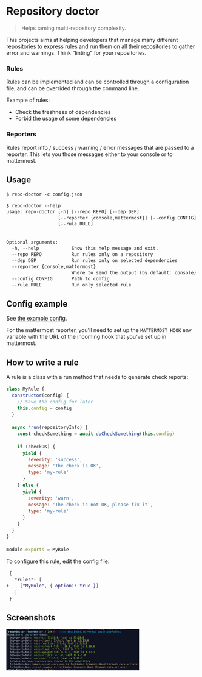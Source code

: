 # Repository doctor

> Helps taming multi-repository complexity.

This projects aims at helping developers that manage many different
repositories to express rules and run them on all their repositories
to gather error and warnings. Think "linting" for your repositories.

### Rules

Rules can be implemented and can be controlled through a configuration
file, and can be overrided through the command line.

Example of rules:

- Check the freshness of dependencies
- Forbid the usage of some dependencies

### Reporters

Rules report info / success / warning / error messages that are passed
to a reporter. This lets you those messages either to your console or
to mattermost.

## Usage

```
$ repo-doctor -c config.json
```

```
$ repo-doctor --help
usage: repo-doctor [-h] [--repo REPO] [--dep DEP]
                   [--reporter {console,mattermost}] [--config CONFIG]
                   [--rule RULE]


Optional arguments:
  -h, --help            Show this help message and exit.
  --repo REPO           Run rules only on a repository
  --dep DEP             Run rules only on selected dependencies
  --reporter {console,mattermost}
                        Where to send the output (by default: console)
  --config CONFIG       Path to config
  --rule RULE           Run only selected rule
```

## Config example

See [the example config](./examples/repo-doctor.json).

For the mattermost reporter, you'll need to set up the `MATTERMOST_HOOK` env
variable with the URL of the incoming hook that you've set up in mattermost.


## How to write a rule

A rule is a class with a run method that needs to generate check reports:

```js
class MyRule {
  constructor(config) {
    // Save the config for later
    this.config = config
  }

  async *run(repositoryInfo) {
    const checkSomething = await doCheckSomething(this.config)

    if (checkOK) {
      yield {
        severity: 'success',
        message: 'The check is OK',
        type: 'my-rule'
      }
    } else {
      yield {
        severity: 'warn',
        message: 'The check is not OK, please fix it',
        type: 'my-rule'
      }
    }
  }
}

module.exports = MyRule
```

To configure this rule, edit the config file:

```patch
 {
   "rules": [
+    ["MyRule", { option1: true }]
   ]
 }
```

## Screenshots

<img src='./screenshots/example1.png' width='350px' />
